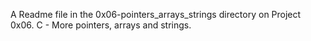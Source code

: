A Readme file in the 0x06-pointers_arrays_strings directory on Project 0x06. C - More pointers, arrays and strings.
